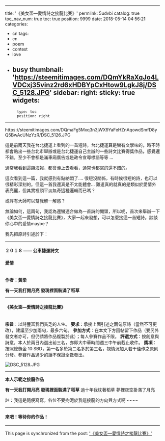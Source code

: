 
---
title: '《美女盃—愛情詩之接龍比賽》'
permlink: 5udvbi
catalog: true
toc_nav_num: true
toc: true
position: 9999
date: 2018-05-14 04:56:21
categories:
- cn
tags:
- cn
- poem
- contest
- love
- busy
thumbnail: 'https://steemitimages.com/DQmYkRaXqJo4LVDCxj35vinz2rd6xHDBYpCxHtow9LgkJ8j/DSC_5128.JPG'
sidebar:
    right:
        sticky: true
widgets:
    -
        type: toc
        position: right
---


<div class=pull-right>https://steemitimages.com/DQmaFg5Mxq3n3jWX9YaFeHZnAqowdSmfD8yQ5BwAcUNzYzR/DSC_5126.JPG</div>

這是前兩天我在台北捷運上看到的一首短詩。台北捷運算是蠻有文學味的，時不時都會貼出一些台北市舉辦或是台北捷運自己主辦的一些詩文比賽得獎作品，感覺還不錯，至少不會都是滿車廂廣告或是政令宣導標語等等 ...

通常我看到這類海報，都會湊上去看看，通常也都寫的還不錯的。

這次看到這一篇，我就感到有點納悶了.... 很短沒關係，有時候很短的詩，也可以很精彩深刻的。但這一首我還真是不太能體會... 難道真的就真的是類似於愛情外表亮麗，但其實裡頭平淡無奇這種邏輯而已嗎？

或許有大師可以幫我解一解惑？

無論如何，這兩句，我認為還蠻適合做為一首詩的開頭，所以呢，首次來舉辦一下《美女盃—愛情詩之接龍比賽》，大家一起來發想，可以怎麼接這一首短詩，談談你心中的愛情maybe？

我先把原詩引述於下：

**************

#### ２０１８ —— 公車捷運詩文

#### 愛情

<br>**作者：黃梁**

**有一天我打開月亮**
**發現裡面裝滿了稻草**

************

#### 《美女盃—愛情詩之接龍比賽》

<br>**宗旨**：以詩豐富我們貧乏的人生。
**要求**：承接上面引述之兩句原詩（當然不可更改），建議至少加兩句，最多六句。
**參加方式**：在本文下方回帖留下作品（要另外發文者亦可，但仍請將作品複製於此）；每人參賽作品不限。
**評選方式**：按創意與詩意，本人於兩日內選出前三名，亦即大中華時間週三中午前截止收件。
**獎項**：按照總獎金 10 SBD，第一名多於第二名多於第三名，視情況加入若干佳作之原則分發。參賽作品過少的話不保證全數發出。

![DSC_5128.JPG](https://steemitimages.com/DQmYkRaXqJo4LVDCxj35vinz2rd6xHDBYpCxHtow9LgkJ8j/DSC_5128.JPG)

******

**本人示範之接龍作品**

**有一天我打開月亮**
**發現裡面裝滿了稻草**
過十年我枕著稻草
夢裡夜空掛滿了月亮

註：我這是隨便寫寫，各位不要拘泥於我這接龍的方向與方式啊 ~~~~

******

#### 來吧！等待你的作品！

- - -

This page is synchronized from the post: ['《美女盃—愛情詩之接龍比賽》'](https://steemit.com/@deanliu/5udvbi)
